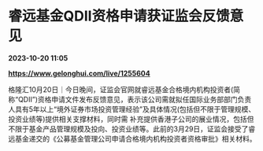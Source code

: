 # 睿远基金QDII资格申请获证监会反馈意见

**2023-10-20 11:05**

**https://www.gelonghui.com/live/1255604**

格隆汇10月20日｜今日晚间，证监会官网就睿远基金合格境内机构投资者(简称“QDII”)资格申请文件发布反馈意见，表示该公司需就拟任国际业务部部门负责人具有5年以上“境外证券市场投资管理经验”及具体情况(包括但不限于管理规模、投资业绩等)提供相关支撑材料，同时需 补充提供香港子公司的展业情况，包括但不限于基金产品管理规模及投向、投资业绩等。此前的3月29日，证监会接受了睿远基金递交的《公募基金管理公司申请合格境内机构投资者资格审批》相关材料。